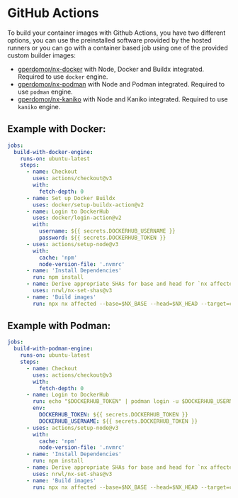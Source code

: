 # GitHub Actions

To build your container images with Github Actions, you have two different options, you can use the preinstalled software provided by the hosted runners or you can go with a container based job using one of the provided custom builder images:

- [gperdomor/nx-docker](https://hub.docker.com/r/gperdomor/nx-docker) with Node, Docker and Buildx integrated. Required to use `docker` engine.
- [gperdomor/nx-podman](https://hub.docker.com/r/gperdomor/nx-podman) with Node and Podman integrated. Required to use `podman` engine.
- [gperdomor/nx-kaniko](https://hub.docker.com/r/gperdomor/nx-kaniko) with Node and Kaniko integrated. Required to use `kaniko` engine.

## Example with Docker:

```yml
jobs:
  build-with-docker-engine:
    runs-on: ubuntu-latest
    steps:
      - name: Checkout
        uses: actions/checkout@v3
        with:
          fetch-depth: 0
      - name: Set up Docker Buildx
        uses: docker/setup-buildx-action@v2
      - name: Login to DockerHub
        uses: docker/login-action@v2
        with:
          username: ${{ secrets.DOCKERHUB_USERNAME }}
          password: ${{ secrets.DOCKERHUB_TOKEN }}
      - uses: actions/setup-node@v3
        with:
          cache: 'npm'
          node-version-file: '.nvmrc'
      - name: 'Install Dependencies'
        run: npm install
      - name: Derive appropriate SHAs for base and head for `nx affected` commands
        uses: nrwl/nx-set-shas@v3
      - name: 'Build images'
        run: npx nx affected --base=$NX_BASE --head=$NX_HEAD --target=container --parallel=2
```

## Example with Podman:

```yml
jobs:
  build-with-podman-engine:
    runs-on: ubuntu-latest
    steps:
      - name: Checkout
        uses: actions/checkout@v3
        with:
          fetch-depth: 0
      - name: Login to DockerHub
        run: echo "$DOCKERHUB_TOKEN" | podman login -u $DOCKERHUB_USERNAME --password-stdin
        env:
          DOCKERHUB_TOKEN: ${{ secrets.DOCKERHUB_TOKEN }}
          DOCKERHUB_USERNAME: ${{ secrets.DOCKERHUB_TOKEN }}
      - uses: actions/setup-node@v3
        with:
          cache: 'npm'
          node-version-file: '.nvmrc'
      - name: 'Install Dependencies'
        run: npm install
      - name: Derive appropriate SHAs for base and head for `nx affected` commands
        uses: nrwl/nx-set-shas@v3
      - name: 'Build images'
        run: npx nx affected --base=$NX_BASE --head=$NX_HEAD --target=container --parallel=2
```
